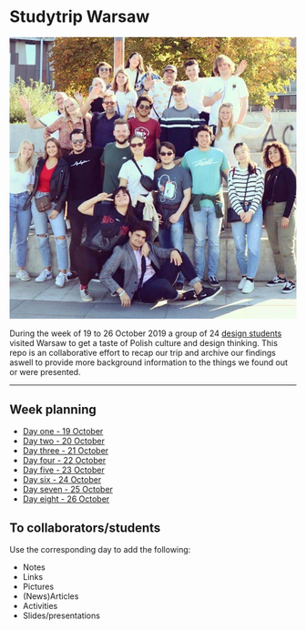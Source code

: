 # Studytrip Warsaw

![](img/group.jpg)

During the week of 19 to 26 October 2019 a group of 24 [design students](https://www.cmd-amsterdam.nl/) visited Warsaw to get a taste of Polish culture and design thinking.
This repo is an collaborative effort to recap our trip and archive our findings aswell to provide more background information to the things we found out or were presented.

---

## Week planning

- [Day one - 19 October](docs/19oct.md)
- [Day two - 20 October](docs/20oct.md)
- [Day three - 21 October](docs/21oct.md)
- [Day four - 22 October](docs/22oct.md)
- [Day five - 23 October](docs/23oct.md)
- [Day six - 24 October](docs/24oct.md)
- [Day seven - 25 October](docs/25oct.md)
- [Day eight - 26 October](docs/26oct.md)

## To collaborators/students

Use the corresponding day to add the following:

- Notes
- Links
- Pictures
- (News)Articles
- Activities
- Slides/presentations
